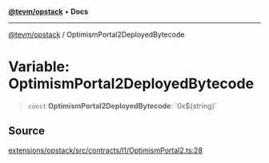 [**@tevm/opstack**](../README.md) • **Docs**

***

[@tevm/opstack](../globals.md) / OptimismPortal2DeployedBytecode

# Variable: OptimismPortal2DeployedBytecode

> `const` **OptimismPortal2DeployedBytecode**: \`0x$\{string\}\`

## Source

[extensions/opstack/src/contracts/l1/OptimismPortal2.ts:28](https://github.com/evmts/tevm-monorepo/blob/main/extensions/opstack/src/contracts/l1/OptimismPortal2.ts#L28)
